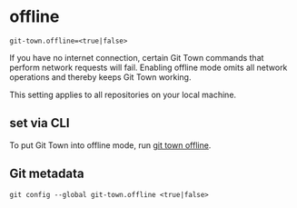 # offline

```
git-town.offline=<true|false>
```

If you have no internet connection, certain Git Town commands that perform
network requests will fail. Enabling offline mode omits all network operations
and thereby keeps Git Town working.

This setting applies to all repositories on your local machine.

## set via CLI

To put Git Town into offline mode, run
[git town offline](../commands/offline.md).

## Git metadata

```
git config --global git-town.offline <true|false>
```

